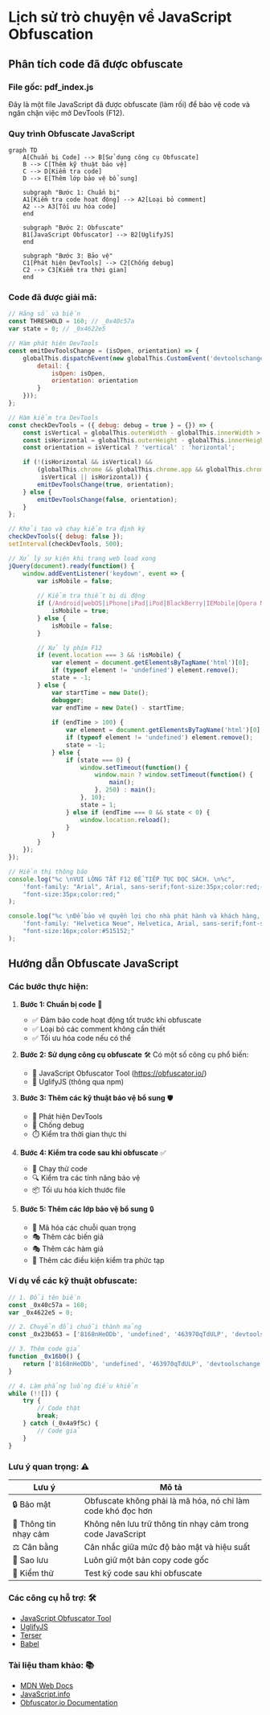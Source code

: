 # Lịch sử trò chuyện về JavaScript Obfuscation

## Phân tích code đã được obfuscate

### File gốc: pdf_index.js

Đây là một file JavaScript đã được obfuscate (làm rối) để bảo vệ code và ngăn chặn việc mở DevTools (F12).

### Quy trình Obfuscate JavaScript

```mermaid
graph TD
    A[Chuẩn bị Code] --> B[Sử dụng công cụ Obfuscate]
    B --> C[Thêm kỹ thuật bảo vệ]
    C --> D[Kiểm tra code]
    D --> E[Thêm lớp bảo vệ bổ sung]
    
    subgraph "Bước 1: Chuẩn bị"
    A1[Kiểm tra code hoạt động] --> A2[Loại bỏ comment]
    A2 --> A3[Tối ưu hóa code]
    end
    
    subgraph "Bước 2: Obfuscate"
    B1[JavaScript Obfuscator] --> B2[UglifyJS]
    end
    
    subgraph "Bước 3: Bảo vệ"
    C1[Phát hiện DevTools] --> C2[Chống debug]
    C2 --> C3[Kiểm tra thời gian]
    end
```

### Code đã được giải mã:

```javascript
// Hằng số và biến
const THRESHOLD = 160; // _0x40c57a
var state = 0; // _0x4622e5

// Hàm phát hiện DevTools
const emitDevToolsChange = (isOpen, orientation) => {
    globalThis.dispatchEvent(new globalThis.CustomEvent('devtoolschange', {
        detail: {
            isOpen: isOpen,
            orientation: orientation
        }
    }));
};

// Hàm kiểm tra DevTools
const checkDevTools = ({ debug: debug = true } = {}) => {
    const isVertical = globalThis.outerWidth - globalThis.innerWidth > THRESHOLD;
    const isHorizontal = globalThis.outerHeight - globalThis.innerHeight > THRESHOLD;
    const orientation = isVertical ? 'vertical' : 'horizontal';

    if (!(isHorizontal && isVertical) && 
        (globalThis.chrome && globalThis.chrome.app && globalThis.chrome.app.isInstalled || 
         isVertical || isHorizontal)) {
        emitDevToolsChange(true, orientation);
    } else {
        emitDevToolsChange(false, orientation);
    }
};

// Khởi tạo và chạy kiểm tra định kỳ
checkDevTools({ debug: false });
setInterval(checkDevTools, 500);

// Xử lý sự kiện khi trang web load xong
jQuery(document).ready(function() {
    window.addEventListener('keydown', event => {
        var isMobile = false;
        
        // Kiểm tra thiết bị di động
        if (/Android|webOS|iPhone|iPad|iPod|BlackBerry|IEMobile|Opera Mini/i.test(navigator.userAgent)) {
            isMobile = true;
        } else {
            isMobile = false;
        }

        // Xử lý phím F12
        if (event.location === 3 && !isMobile) {
            var element = document.getElementsByTagName('html')[0];
            if (typeof element != 'undefined') element.remove();
            state = -1;
        } else {
            var startTime = new Date();
            debugger;
            var endTime = new Date() - startTime;
            
            if (endTime > 100) {
                var element = document.getElementsByTagName('html')[0];
                if (typeof element != 'undefined') element.remove();
                state = -1;
            } else {
                if (state === 0) {
                    window.setTimeout(function() {
                        window.main ? window.setTimeout(function() {
                            main();
                        }, 250) : main();
                    }, 10);
                    state = 1;
                } else if (endTime === 0 && state < 0) {
                    window.location.reload();
                }
            }
        }
    });
});

// Hiển thị thông báo
console.log("%c \nVUI LÒNG TẮT F12 ĐỂ TIẾP TỤC ĐỌC SÁCH. \n%c", 
    'font-family: "Arial", Arial, sans-serif;font-size:35px;color:red;-webkit-text-fill-color:red;-webkit-text-stroke: 1px red;', 
    "font-size:35px;color:red;"
);

console.log("%c \nĐể bảo vệ quyền lợi cho nhà phát hành và khách hàng, vui lòng tắt F12 để có thể tiếp tục đọc sách, chúc bạn đọc sách vui vẻ ! \n%c", 
    'font-family: "Helvetica Neue", Helvetica, Arial, sans-serif;font-size:16px;color:#515152;-webkit-text-fill-color:#515152;-webkit-text-stroke: 1px #515152;', 
    "font-size:16px;color:#515152;"
);
```

## Hướng dẫn Obfuscate JavaScript

### Các bước thực hiện:

1. **Bước 1: Chuẩn bị code** 📝
   - ✅ Đảm bảo code hoạt động tốt trước khi obfuscate
   - ✅ Loại bỏ các comment không cần thiết
   - ✅ Tối ưu hóa code nếu có thể

2. **Bước 2: Sử dụng công cụ obfuscate** 🛠️
   Có một số công cụ phổ biến:
   - 🔧 JavaScript Obfuscator Tool (https://obfuscator.io/)
   - 🔧 UglifyJS (thông qua npm)

3. **Bước 3: Thêm các kỹ thuật bảo vệ bổ sung** 🛡️
   - 🚫 Phát hiện DevTools
   - 🚫 Chống debug
   - ⏱️ Kiểm tra thời gian thực thi

4. **Bước 4: Kiểm tra code sau khi obfuscate** ✅
   - 🧪 Chạy thử code
   - 🔍 Kiểm tra các tính năng bảo vệ
   - 📦 Tối ưu hóa kích thước file

5. **Bước 5: Thêm các lớp bảo vệ bổ sung** 🔒
   - 🔐 Mã hóa các chuỗi quan trọng
   - 🎭 Thêm các biến giả
   - 🎭 Thêm các hàm giả
   - 🔄 Thêm các điều kiện kiểm tra phức tạp

### Ví dụ về các kỹ thuật obfuscate:

```javascript
// 1. Đổi tên biến
const _0x40c57a = 160;
var _0x4622e5 = 0;

// 2. Chuyển đổi chuỗi thành mảng
const _0x23b653 = ['8168nHeODb', 'undefined', '463970qTdULP', 'devtoolschange'];

// 3. Thêm code giả
function _0x16b0() {
    return ['8168nHeODb', 'undefined', '463970qTdULP', 'devtoolschange'];
}

// 4. Làm phẳng luồng điều khiển
while (!![]) {
    try {
        // Code thật
        break;
    } catch (_0x4a9f5c) {
        // Code giả
    }
}
```

### Lưu ý quan trọng: ⚠️

| Lưu ý | Mô tả |
|-------|--------|
| 🔒 Bảo mật | Obfuscate không phải là mã hóa, nó chỉ làm code khó đọc hơn |
| 🚫 Thông tin nhạy cảm | Không nên lưu trữ thông tin nhạy cảm trong code JavaScript |
| ⚖️ Cân bằng | Cân nhắc giữa mức độ bảo mật và hiệu suất |
| 💾 Sao lưu | Luôn giữ một bản copy code gốc |
| 🧪 Kiểm thử | Test kỹ code sau khi obfuscate |

### Các công cụ hỗ trợ: 🛠️

- [JavaScript Obfuscator Tool](https://obfuscator.io/)
- [UglifyJS](https://github.com/mishoo/UglifyJS)
- [Terser](https://github.com/terser/terser)
- [Babel](https://babeljs.io/)

### Tài liệu tham khảo: 📚

- [MDN Web Docs](https://developer.mozilla.org/)
- [JavaScript.info](https://javascript.info/)
- [Obfuscator.io Documentation](https://github.com/javascript-obfuscator/javascript-obfuscator) 